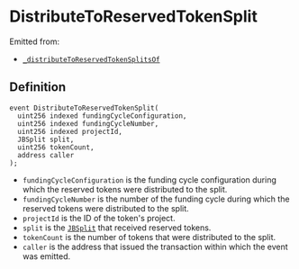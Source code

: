 # DistributeToReservedTokenSplit

Emitted from:

* [`_distributeToReservedTokenSplitsOf`](../write/_distributetoreservedtokensplitsof.md)

## Definition

```solidity
event DistributeToReservedTokenSplit(
  uint256 indexed fundingCycleConfiguration,
  uint256 indexed fundingCycleNumber,
  uint256 indexed projectId,
  JBSplit split,
  uint256 tokenCount,
  address caller
);
```

* `fundingCycleConfiguration` is the funding cycle configuration during which the reserved tokens were distributed to the split.
* `fundingCycleNumber` is the number of the funding cycle during which the reserved tokens were distributed to the split.
* `projectId` is the ID of the token's project.
* `split` is the [`JBSplit`](../../../../data-structures/jbsplit.md) that received reserved tokens.
* `tokenCount` is the number of tokens that were distributed to the split.
* `caller` is the address that issued the transaction within which the event was emitted.
